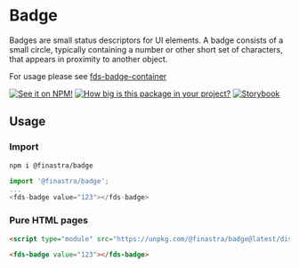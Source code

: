 # Badge

Badges are small status descriptors for UI elements. A badge consists of a small circle, typically containing a number or other short set of characters, that appears in proximity to another object.

For usage please see [fds-badge-container](https://master--62216556f4e751003a75d602.chromatic.com/?path=/story/data-display-badge-container--default)

[![See it on NPM!](https://img.shields.io/npm/v/@finastra/badge?style=for-the-badge)](https://www.npmjs.com/package/@finastra/badge)
[![How big is this package in your project?](https://img.shields.io/bundlephobia/minzip/@finastra/badge?style=for-the-badge)](https://bundlephobia.com/result?p=@finastra/badge')
[![Storybook](https://shields.io/badge/-Play%20with%20this%20web%20component-2a0481?logo=storybook&style=for-the-badge)](https://finastra.github.io/finastra-design-system/?path=/story/components-badge--default)

## Usage

### Import

```
npm i @finastra/badge
```

```ts
import '@finastra/badge';
...
<fds-badge value="123"></fds-badge>
```

### Pure HTML pages

```html
<script type="module" src="https://unpkg.com/@finastra/badge@latest/dist/src/badge.js?module"></script>

<fds-badge value="123"></fds-badge>
```
